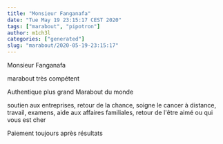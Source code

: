 ```yaml
---
title: "Monsieur Fanganafa"
date: "Tue May 19 23:15:17 CEST 2020"
tags: ["marabout", "pipotron"]
author: m1ch3l
categories: ["generated"]
slug: "marabout/2020-05-19-23:15:17"
---
```


Monsieur Fanganafa

marabout très compétent

Authentique plus grand Marabout du monde

soutien aux entreprises, retour de la chance, soigne le cancer à distance, travail, examens, aide aux affaires familiales, retour de l'être aimé ou qui vous est cher

Paiement toujours après résultats
